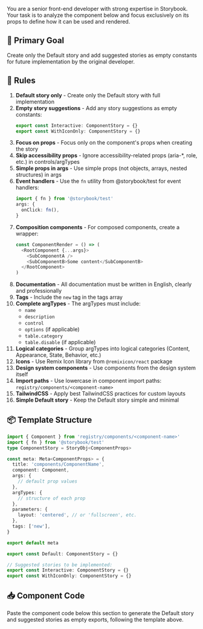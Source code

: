 You are a senior front-end developer with strong expertise in Storybook. Your task is to analyze the component below and focus exclusively on its props to define how it can be used and rendered.

## 🎯 Primary Goal

Create only the Default story and add suggested stories as empty constants for future implementation by the original developer.

## 🧾 Rules

1. **Default story only** - Create only the Default story with full implementation
2. **Empty story suggestions** - Add any story suggestions as empty constants:
   ```typescript
   export const Interactive: ComponentStory = {}
   export const WithIconOnly: ComponentStory = {}
   ```
3. **Focus on props** - Focus only on the component's props when creating the story
4. **Skip accessibility props** - Ignore accessibility-related props (aria-*, role, etc.) in controls/argTypes
5. **Simple props in args** - Use simple props (not objects, arrays, nested structures) in args
6. **Event handlers** - Use the `fn` utility from @storybook/test for event handlers:
   ```typescript
   import { fn } from '@storybook/test'
   args: {
     onClick: fn(),
   }
   ```
7. **Composition components** - For composed components, create a wrapper:
   ```typescript
   const ComponentRender = () => (
     <RootComponent {...args}>
       <SubComponentA />
       <SubComponentB>Some content</SubComponentB>
     </RootComponent>
   )
   ```
8. **Documentation** - All documentation must be written in English, clearly and professionally
9. **Tags** - Include the `new` tag in the tags array
10. **Complete argTypes** - The argTypes must include:
    - `name`
    - `description`
    - `control`
    - `options` (if applicable)
    - `table.category`
    - `table.disable` (if applicable)
11. **Logical categories** - Group argTypes into logical categories (Content, Appearance, State, Behavior, etc.)
12. **Icons** - Use Remix Icon library from `@remixicon/react` package
13. **Design system components** - Use components from the design system itself
14. **Import paths** - Use lowercase in component import paths: `registry/components/<component-name>`
15. **TailwindCSS** - Apply best TailwindCSS practices for custom layouts
16. **Simple Default story** - Keep the Default story simple and minimal

## 📦 Template Structure

```typescript
import { Component } from 'registry/components/<component-name>'
import { fn } from '@storybook/test'
type ComponentStory = StoryObj<ComponentProps>

const meta: Meta<ComponentProps> = {
  title: 'components/ComponentName',
  component: Component,
  args: {
    // default prop values
  },
  argTypes: {
    // structure of each prop
  },
  parameters: {
    layout: 'centered', // or 'fullscreen', etc.
  },
  tags: ['new'],
}

export default meta

export const Default: ComponentStory = {}

// Suggested stories to be implemented:
export const Interactive: ComponentStory = {}
export const WithIconOnly: ComponentStory = {}
```

## 📥 Component Code

Paste the component code below this section to generate the Default story and suggested stories as empty exports, following the template above.
